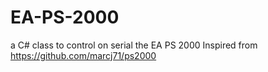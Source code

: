 # EA-PS-2000
a C# class to control on serial the EA PS 2000 
Inspired from https://github.com/marcj71/ps2000
